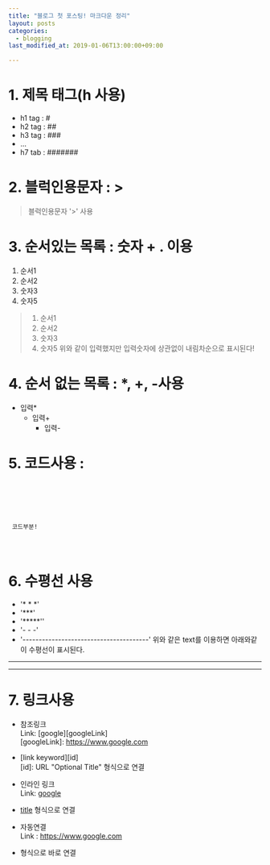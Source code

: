 ```yaml
---
title: "블로그 첫 포스팅! 마크다운 정리"
layout: posts
categories:
  - blogging
last_modified_at: 2019-01-06T13:00:00+09:00

---
```


# 1. 제목 태그(h 사용)
  - h1 tag : #
  - h2 tag : ##
  - h3 tag : ###
  - ...
  - h7 tab : #######

# 2. 블럭인용문자 : >
> 블럭인용문자 '>' 사용

# 3. 순서있는 목록 : 숫자 + . 이용
1. 순서1
2. 순서2
3. 숫자3
5. 숫자5

> 1. 순서1
> 2. 순서2
> 3. 숫자3
> 5. 숫자5
위와 같이 입력했지만 입력숫자에 상관없이 내림차순으로 표시된다!



# 4. 순서 없는 목록 : *, +, -사용
* 입력*
  + 입력+
    - 입력-

# 5. 코드사용 : <pre><code></code></pre>
<pre>
  <code>
    <p> 코드부분! </p>
  </code>
</pre>

# 6. 수평선 사용
  - '* * *'
  - '***'
  - '*****''
  - '- - -'
  - '---------------------------------------'
위와 같은 text를 이용하면 아래와같이 수평선이 표시된다.

* * *
***

# 7. 링크사용
* 참조링크 <br>
Link: [google][googleLink] <br>
[googleLink]: https://www.google.com <br>
- [link keyword][id] <br>
  [id]: URL "Optional Title" 형식으로 연결

* 인라인 링크<br>
Link: [google](<https://www.google.com>)
- [title](<link>) 형식으로 연결

* 자동연결<br>
Link : <https://www.google.com>
- <link> 형식으로 바로 연결
